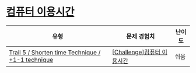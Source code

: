 # [컴퓨터 이용시간](https://www.codetree.ai/trails/complete/curated-cards/challenge-computer-hours)

|유형|문제 경험치|난이도|
|---|---|---|
|[Trail 5 / Shorten time Technique / +1-1 technique](https://www.codetree.ai/trail-info/intermediate-mid/)|[[Challenge]컴퓨터 이용시간](https://www.codetree.ai/trails/complete/curated-cards/challenge-computer-hours/)|쉬움|

